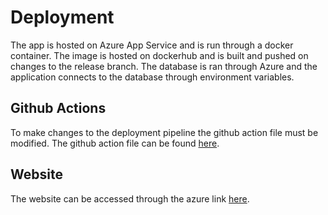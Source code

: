# Deployment

The app is hosted on Azure App Service and is run through a docker container. The image is hosted on dockerhub and is built and pushed on changes to the release branch. The database is ran through Azure and the application connects to the database through environment variables. 

## Github Actions
To make changes to the deployment pipeline the github action file must be modified. The github action file can be found [here](../../.github/workflows/azure-publish.yml).


## Website
The website can be accessed through the azure link [here](https://tempus.azurewebsites.net/signin).